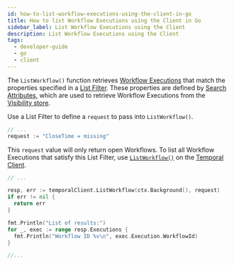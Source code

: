 ```yaml
---
id: how-to-list-workflow-executions-using-the-client-in-go
title: How to list Workflow Executions using the Client in Go
sidebar_label: List Workflow Executions using the Client
description: List Workflow Executions using the Client
tags:
  - developer-guide
  - go
  - client
---
```


The `ListWorkflow()` function retrieves [Workflow Executions](/concepts/what-is-a-workflow-execution) that match the properties specified in a [List Filter](/concepts/what-is-a-list-filter).
These properties are defined by [Search Attributes](/concepts/what-is-a-search-attribute), which are used to retrieve Workflow Executions from the [Visibility store](/concepts/what-is-visibility).

Use a List Filter to define a `request` to pass into `ListWorkflow()`.

```go
// ...
request := "CloseTime = missing"
```

This `request` value will only return open Workflows.
To list all Workflow Executions that satisfy this List Filter, use [`ListWorkflow()`](https://pkg.go.dev/go.temporal.io/sdk/client#Client.ListWorkflow) on the [Temporal Client](/concepts/what-is-a-temporal-client).

```go
// ...

resp, err := temporalClient.ListWorkflow(ctx.Background(), request)
if err != nil {
  return err
}

fmt.Println("List of results:")
for _, exec := range resp.Executions {
  fmt.Println("Workflow ID %v\n", exec.Execution.WorkflowId)
}

//...
```
